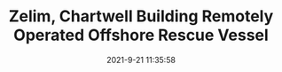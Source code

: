 ---
"title": "Zelim, Chartwell Building Remotely Operated Offshore Rescue Vessel"
"date": "2021-9-21 11:35:58"
"feed_name": "OEDIGITAL"
"feed_website": "https://www.oedigital.com/"
"feed_rss": "https://www.oedigital.com/technology/safety-security?format=feed"
"link": "https://www.oedigital.com/news/490783-zelim-chartwell-building-remotely-operated-offshore-rescue-vessel"
"file": "_posts/2021-1-1-fd7ee952d680cf771a15bb3bddfb676faf02bae2.md"
"accident": "1"
"drilling": "0"
"dead": "0"
"injured": "0"
"where": "unknown site"
---